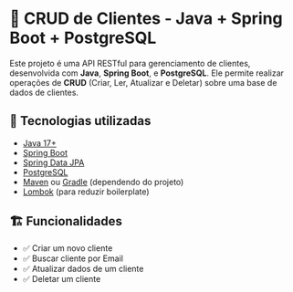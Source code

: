 # 🧾 CRUD de Clientes - Java + Spring Boot + PostgreSQL

Este projeto é uma API RESTful para gerenciamento de clientes, desenvolvida com **Java**, **Spring Boot**, e **PostgreSQL**. Ele permite realizar operações de **CRUD** (Criar, Ler, Atualizar e Deletar) sobre uma base de dados de clientes.

## 🚀 Tecnologias utilizadas

- [Java 17+](https://www.oracle.com/java/)
- [Spring Boot](https://spring.io/projects/spring-boot)
- [Spring Data JPA](https://spring.io/projects/spring-data-jpa)
- [PostgreSQL](https://www.postgresql.org/)
- [Maven](https://maven.apache.org/) ou [Gradle](https://gradle.org/) (dependendo do projeto)
- [Lombok](https://projectlombok.org/) (para reduzir boilerplate)

## 🏗️ Funcionalidades

- ✅ Criar um novo cliente
- ✅ Buscar cliente por Email
- ✅ Atualizar dados de um cliente
- ✅ Deletar um cliente
